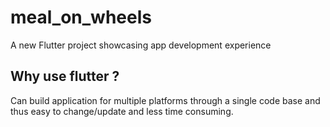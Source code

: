 # meal_on_wheels

A new Flutter project showcasing app development experience

## Why use flutter ?

Can build application for multiple platforms through a single code base and thus easy to change/update and less time consuming.


